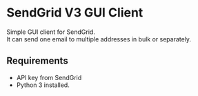 # SendGrid V3 GUI Client
Simple GUI client for SendGrid.  
It can send one email to multiple addresses in bulk or separately.  
  

## Requirements
* API key from SendGrid
* Python 3 installed.

